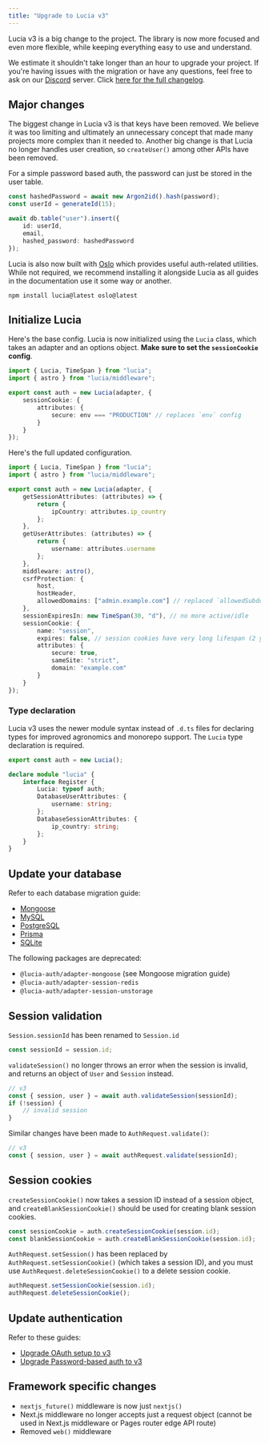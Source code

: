 ```yaml
---
title: "Upgrade to Lucia v3"
---
```


Lucia v3 is a big change to the project. The library is now more focused and even more flexible, while keeping everything easy to use and understand.

We estimate it shouldn't take longer than an hour to upgrade your project. If you're having issues with the migration or have any questions, feel free to ask on our [Discord]() server. Click [here for the full changelog]().

## Major changes

The biggest change in Lucia v3 is that keys have been removed. We believe it was too limiting and ultimately an unnecessary concept that made many projects more complex than it needed to. Another big change is that Lucia no longer handles user creation, so `createUser()` among other APIs have been removed.

For a simple password based auth, the password can just be stored in the user table.

```ts
const hashedPassword = await new Argon2id().hash(password);
const userId = generateId(15);

await db.table("user").insert({
	id: userId,
	email,
	hashed_password: hashedPassword
});
```

Lucia is also now built with [Oslo]() which provides useful auth-related utilities. While not required, we recommend installing it alongside Lucia as all guides in the documentation use it some way or another.

```
npm install lucia@latest oslo@latest
```

## Initialize Lucia

Here's the base config. Lucia is now initialized using the `Lucia` class, which takes an adapter and an options object. **Make sure to set the `sessionCookie` config**.

```ts
import { Lucia, TimeSpan } from "lucia";
import { astro } from "lucia/middleware";

export const auth = new Lucia(adapter, {
	sessionCookie: {
		attributes: {
			secure: env === "PRODUCTION" // replaces `env` config
		}
	}
});
```

Here's the full updated configuration.

```ts
import { Lucia, TimeSpan } from "lucia";
import { astro } from "lucia/middleware";

export const auth = new Lucia(adapter, {
	getSessionAttributes: (attributes) => {
		return {
			ipCountry: attributes.ip_country
		};
	},
	getUserAttributes: (attributes) => {
		return {
			username: attributes.username
		};
	},
	middleware: astro(),
	csrfProtection: {
		host,
		hostHeader,
		allowedDomains: ["admin.example.com"] // replaced `allowedSubdomains`
	},
	sessionExpiresIn: new TimeSpan(30, "d"), // no more active/idle
	sessionCookie: {
		name: "session",
		expires: false, // session cookies have very long lifespan (2 years)
		attributes: {
			secure: true,
			sameSite: "strict",
			domain: "example.com"
		}
	}
});
```

### Type declaration

Lucia v3 uses the newer module syntax instead of `.d.ts` files for declaring types for improved agronomics and monorepo support. The `Lucia` type declaration is required.

```ts
export const auth = new Lucia();

declare module "lucia" {
	interface Register {
		Lucia: typeof auth;
		DatabaseUserAttributes: {
			username: string;
		};
		DatabaseSessionAttributes: {
			ip_country: string;
		};
	}
}
```

## Update your database

Refer to each database migration guide:

- [Mongoose]()
- [MySQL]()
- [PostgreSQL]()
- [Prisma]()
- [SQLite]()

The following packages are deprecated:

- `@lucia-auth/adapter-mongoose` (see Mongoose migration guide)
- `@lucia-auth/adapter-session-redis`
- `@lucia-auth/adapter-session-unstorage`

## Session validation

`Session.sessionId` has been renamed to `Session.id`

```ts
const sessionId = session.id;
```

`validateSession()` no longer throws an error when the session is invalid, and returns an object of `User` and `Session` instead.

```ts
// v3
const { session, user } = await auth.validateSession(sessionId);
if (!session) {
	// invalid session
}
```

Similar changes have been made to `AuthRequest.validate()`:

```ts
// v3
const { session, user } = await authRequest.validate(sessionId);
```

## Session cookies

`createSessionCookie()` now takes a session ID instead of a session object, and `createBlankSessionCookie()` should be used for creating blank session cookies.

```ts
const sessionCookie = auth.createSessionCookie(session.id);
const blankSessionCookie = auth.createBlankSessionCookie(session.id);
```

`AuthRequest.setSession()` has been replaced by `AuthRequest.setSessionCookie()` (which takes a session ID), and you must use `AuthRequest.deleteSessionCookie()` to a delete session cookie.

```ts
authRequest.setSessionCookie(session.id);
authRequest.deleteSessionCookie();
```

## Update authentication

Refer to these guides:

- [Upgrade OAuth setup to v3]()
- [Upgrade Password-based auth to v3]()

## Framework specific changes

- `nextjs_future()` middleware is now just `nextjs()`
- Next.js middleware no longer accepts just a request object (cannot be used in Next.js middleware or Pages router edge API route)
- Removed `web()` middleware

